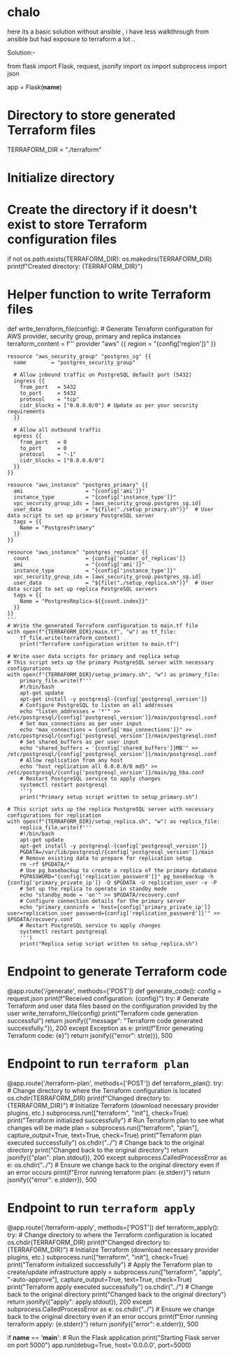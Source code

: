 # chalo


here its a basic solution without ansible , i have less walkthrough from ansible but had exposure to terraform a lot ..



Solution:- 

from flask import Flask, request, jsonify
import os
import subprocess
import json

app = Flask(__name__)

# Directory to store generated Terraform files
TERRAFORM_DIR = "./terraform"

# Initialize directory
# Create the directory if it doesn't exist to store Terraform configuration files
if not os.path.exists(TERRAFORM_DIR):
    os.makedirs(TERRAFORM_DIR)
    print(f"Created directory: {TERRAFORM_DIR}")

# Helper function to write Terraform files
def write_terraform_file(config):
    # Generate Terraform configuration for AWS provider, security group, primary and replica instances
    terraform_content = f'''
    provider "aws" {{
      region = "{config['region']}"
    }}

    resource "aws_security_group" "postgres_sg" {{
      name        = "postgres_security_group"

      # Allow inbound traffic on PostgreSQL default port (5432)
      ingress {{
        from_port   = 5432
        to_port     = 5432
        protocol    = "tcp"
        cidr_blocks = ["0.0.0.0/0"] # Update as per your security requirements
      }}

      # Allow all outbound traffic
      egress {{
        from_port   = 0
        to_port     = 0
        protocol    = "-1"
        cidr_blocks = ["0.0.0.0/0"]
      }}
    }}

    resource "aws_instance" "postgres_primary" {{
      ami                    = "{config['ami']}"
      instance_type          = "{config['instance_type']}"
      vpc_security_group_ids = [aws_security_group.postgres_sg.id]
      user_data              = "${file("./setup_primary.sh")}"  # User data script to set up primary PostgreSQL server
      tags = {{
        Name = "PostgresPrimary"
      }}
    }}

    resource "aws_instance" "postgres_replica" {{
      count                  = {config['number_of_replicas']}
      ami                    = "{config['ami']}"
      instance_type          = "{config['instance_type']}"
      vpc_security_group_ids = [aws_security_group.postgres_sg.id]
      user_data              = "${file("./setup_replica.sh")}"  # User data script to set up replica PostgreSQL servers
      tags = {{
        Name = "PostgresReplica-${{count.index}}"
      }}
    }}
    '''
    # Write the generated Terraform configuration to main.tf file
    with open(f"{TERRAFORM_DIR}/main.tf", "w") as tf_file:
        tf_file.write(terraform_content)
        print("Terraform configuration written to main.tf")

    # Write user data scripts for primary and replica setup
    # This script sets up the primary PostgreSQL server with necessary configurations
    with open(f"{TERRAFORM_DIR}/setup_primary.sh", "w") as primary_file:
        primary_file.write(f'''
        #!/bin/bash
        apt-get update
        apt-get install -y postgresql-{config['postgresql_version']}
        # Configure PostgreSQL to listen on all addresses
        echo "listen_addresses = '*'" >> /etc/postgresql/{config['postgresql_version']}/main/postgresql.conf
        # Set max_connections as per user input
        echo "max_connections = {config['max_connections']}" >> /etc/postgresql/{config['postgresql_version']}/main/postgresql.conf
        # Set shared_buffers as per user input
        echo "shared_buffers = '{config['shared_buffers']}MB'" >> /etc/postgresql/{config['postgresql_version']}/main/postgresql.conf
        # Allow replication from any host
        echo "host replication all 0.0.0.0/0 md5" >> /etc/postgresql/{config['postgresql_version']}/main/pg_hba.conf
        # Restart PostgreSQL service to apply changes
        systemctl restart postgresql
        ''')
        print("Primary setup script written to setup_primary.sh")

    # This script sets up the replica PostgreSQL server with necessary configurations for replication
    with open(f"{TERRAFORM_DIR}/setup_replica.sh", "w") as replica_file:
        replica_file.write(f'''
        #!/bin/bash
        apt-get update
        apt-get install -y postgresql-{config['postgresql_version']}
        PGDATA=/var/lib/postgresql/{config['postgresql_version']}/main
        # Remove existing data to prepare for replication setup
        rm -rf $PGDATA/*
        # Use pg_basebackup to create a replica of the primary database
        PGPASSWORD="{config['replication_password']}" pg_basebackup -h {config['primary_private_ip']} -D $PGDATA -U replication_user -v -P
        # Set up the replica to operate in standby mode
        echo "standby_mode = 'on'" >> $PGDATA/recovery.conf
        # Configure connection details for the primary server
        echo "primary_conninfo = 'host={config['primary_private_ip']} user=replication_user password={config['replication_password']}'" >> $PGDATA/recovery.conf
        # Restart PostgreSQL service to apply changes
        systemctl restart postgresql
        ''')
        print("Replica setup script written to setup_replica.sh")

# Endpoint to generate Terraform code
@app.route('/generate', methods=['POST'])
def generate_code():
    config = request.json
    print(f"Received configuration: {config}")
    try:
        # Generate Terraform and user data files based on the configuration provided by the user
        write_terraform_file(config)
        print("Terraform code generation successful")
        return jsonify({"message": "Terraform code generated successfully."}), 200
    except Exception as e:
        print(f"Error generating Terraform code: {e}")
        return jsonify({"error": str(e)}), 500

# Endpoint to run `terraform plan`
@app.route('/terraform-plan', methods=['POST'])
def terraform_plan():
    try:
        # Change directory to where the Terraform configuration is located
        os.chdir(TERRAFORM_DIR)
        print(f"Changed directory to: {TERRAFORM_DIR}")
        # Initialize Terraform (download necessary provider plugins, etc.)
        subprocess.run(["terraform", "init"], check=True)
        print("Terraform initialized successfully")
        # Run Terraform plan to see what changes will be made
        plan = subprocess.run(["terraform", "plan"], capture_output=True, text=True, check=True)
        print("Terraform plan executed successfully")
        os.chdir("../")  # Change back to the original directory
        print("Changed back to the original directory")
        return jsonify({"plan": plan.stdout}), 200
    except subprocess.CalledProcessError as e:
        os.chdir("../")  # Ensure we change back to the original directory even if an error occurs
        print(f"Error running terraform plan: {e.stderr}")
        return jsonify({"error": e.stderr}), 500

# Endpoint to run `terraform apply`
@app.route('/terraform-apply', methods=['POST'])
def terraform_apply():
    try:
        # Change directory to where the Terraform configuration is located
        os.chdir(TERRAFORM_DIR)
        print(f"Changed directory to: {TERRAFORM_DIR}")
        # Initialize Terraform (download necessary provider plugins, etc.)
        subprocess.run(["terraform", "init"], check=True)
        print("Terraform initialized successfully")
        # Apply the Terraform plan to create/update infrastructure
        apply = subprocess.run(["terraform", "apply", "-auto-approve"], capture_output=True, text=True, check=True)
        print("Terraform apply executed successfully")
        os.chdir("../")  # Change back to the original directory
        print("Changed back to the original directory")
        return jsonify({"apply": apply.stdout}), 200
    except subprocess.CalledProcessError as e:
        os.chdir("../")  # Ensure we change back to the original directory even if an error occurs
        print(f"Error running terraform apply: {e.stderr}")
        return jsonify({"error": e.stderr}), 500

if __name__ == '__main__':
    # Run the Flask application
    print("Starting Flask server on port 5000")
    app.run(debug=True, host='0.0.0.0', port=5000)
